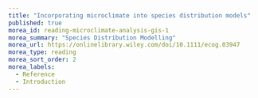 ```yaml
---
title: "Incorporating microclimate into species distribution models"
published: true
morea_id: reading-microclimate-analysis-gis-1
morea_summary: "Species Distribution Modelling"
morea_url: https://onlinelibrary.wiley.com/doi/10.1111/ecog.03947
morea_type: reading
morea_sort_order: 2
morea_labels:
  - Reference
  - Introduction
---
```


